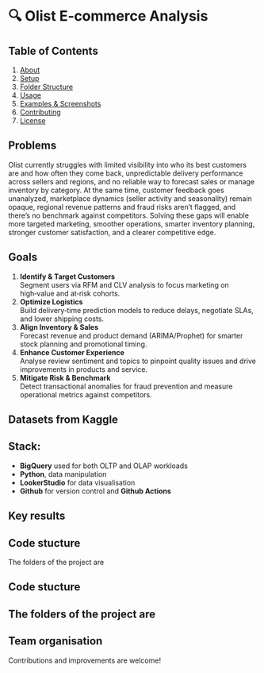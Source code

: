 # 🔍 Olist E‑commerce Analysis  

## Table of Contents
1. [About](#about)  
2. [Setup](#setup)  
3. [Folder Structure](#folder-structure)  
4. [Usage](#usage)  
5. [Examples & Screenshots](#examples--screenshots)  
6. [Contributing](#contributing)  
7. [License](#license)

## Problems
Olist currently struggles with limited visibility into who its best customers are and how often they come back, unpredictable delivery performance across sellers and regions, and no reliable way to forecast sales or manage inventory by category. At the same time, customer feedback goes unanalyzed, marketplace dynamics (seller activity and seasonality) remain opaque, regional revenue patterns and fraud risks aren’t flagged, and there’s no benchmark against competitors. Solving these gaps will enable more targeted marketing, smoother operations, smarter inventory planning, stronger customer satisfaction, and a clearer competitive edge.

## Goals
1. **Identify & Target Customers**  
   Segment users via RFM and CLV analysis to focus marketing on high‑value and at‑risk cohorts.
2. **Optimize Logistics**  
   Build delivery‑time prediction models to reduce delays, negotiate SLAs, and lower shipping costs.
3. **Align Inventory & Sales**  
   Forecast revenue and product demand (ARIMA/Prophet) for smarter stock planning and promotional timing.
4. **Enhance Customer Experience**  
   Analyse review sentiment and topics to pinpoint quality issues and drive improvements in products and service.
5. **Mitigate Risk & Benchmark**  
   Detect transactional anomalies for fraud prevention and measure operational metrics against competitors.  

## Datasets from Kaggle

## Stack:
- **BigQuery** used for both OLTP and OLAP workloads
- **Python**, data manipulation
- **LookerStudio** for data visualisation
- **Github** for version control and **Github Actions** 

## Key results

## Code stucture
The folders of the project are

## Code stucture
The folders of the project are
- 

## Team organisation
Contributions and improvements are welcome! 
